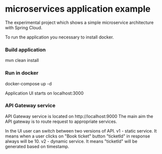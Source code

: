 # microservices application example

The experimental project which shows a simple microservice architecture with Spring Cloud. 

To run the application you necessary to install docker.

### Build application
mvn clean install

### Run in docker

docker-compose up -d

Application UI starts on localhost:3000

### API Gateway service
API Gateway service is located on http://localhost:9000 
The main aim the API gateway is to route request to appropriate services.

In the UI user can switch between two versions of API.
v1 - static service. It means when a user clicks on "Book ticket" button "ticketId" in response always will be 10.
v2 - dynamic service. It means "ticketId" will be generated based on timestamp.  
 